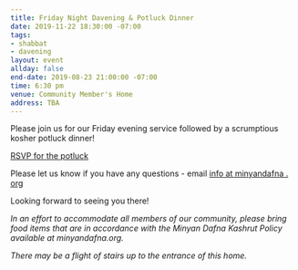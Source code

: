 ```yaml
---
title: Friday Night Davening & Potluck Dinner
date: 2019-11-22 18:30:00 -07:00
tags:
- shabbat
- davening
layout: event
allday: false
end-date: 2019-08-23 21:00:00 -07:00
time: 6:30 pm
venue: Community Member's Home
address: TBA
---
```


Please join us for our Friday evening service followed by a scrumptious kosher potluck dinner!

<a href="https://docs.google.com/spreadsheets/d/1q12vufx04G3vW1-oMGLPu_KcsqNfGMQcKIm8kmHgXpk/edit?usp=sharing" style="margin-right: 10px" class="btn btn-primary">RSVP for the potluck</a>

Please let us know if you have any questions - email [info at minyandafna . org](mailto:info@minyandafna.org)

Looking forward to seeing you there! 

_In an effort to accommodate all members of our community, please bring food items that are in accordance with the Minyan Dafna Kashrut Policy available at minyandafna.org._					

_There may be a flight of stairs up to the entrance of this home._
